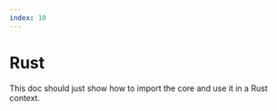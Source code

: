 ```yaml
---
index: 10
---
```


# Rust

This doc should just show how to import the core and use it in a Rust context.